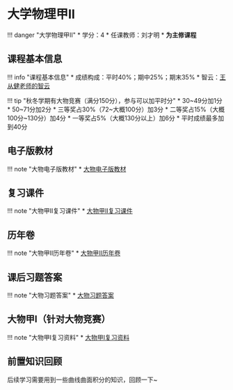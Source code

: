 # 大学物理甲II

!!! danger "大学物理甲II"
    * 学分：4
    * 任课教师：刘才明
    * **为主修课程**

## 课程基本信息

!!! info "课程基本信息"
     * 成绩构成：平时40%；期中25%；期末35%
     * 智云：[王从健老师的智云](https://classroom.zju.edu.cn/coursedetail?course_id=31733&tenant_code=112)

!!! tip "秋冬学期有大物竞赛（满分150分），参与可以加平时分"
    * 30~49分加1分
    * 50~71分加2分
    * 三等奖占30%（72~大概100分）加3分
    * 二等奖占15%（大概100分~130分）加4分
    * 一等奖占5%（大概130分以上）加6分
    * 平时成绩最多加到40分

## 电子版教材
!!! note "大物电子版教材"
    * [大物电子版教材](https://pan.baidu.com/s/1hSWJmI6M_V6XJ9-HlbnBkg?pwd=vyu4 )

## 复习课件
!!! note "大物甲II复习课件"
    * [大物甲II复习课件](https://pan.baidu.com/s/1l8Y6mv0TNMVVAr4Xa-T9Lg?pwd=av8x)

## 历年卷
!!! note "大物甲II历年卷"
    * [大物甲II历年卷](https://pan.baidu.com/s/1-KH4oqkgwvsakFahuT8sUQ?pwd=clcv) 

## 课后习题答案
!!! note "大物习题答案"
    * [大物习题答案](https://pan.baidu.com/s/1W7_KjFtPeC4xmbFAVK2sjg?pwd=qk57)  

## 大物甲I（针对大物竞赛）
!!! note "大物甲I复习资料"
    * [大物甲I复习资料](https://pan.baidu.com/s/1l6bOmppFixvMF7_6Xtn_sA?pwd=64d7) 

## 前置知识回顾
后续学习需要用到一些曲线曲面积分的知识，回顾一下~
<object data="多元函数积分整理Wbx.pdf" type="application/pdf" width="100%" height="800">
    <embed src="多元函数积分整理Wbx.pdf" type="application/pdf" />
</object>